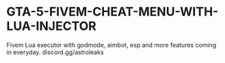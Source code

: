 # GTA-5-FIVEM-CHEAT-MENU-WITH-LUA-INJECTOR
Fivem Lua executor with godmode, aimbot, esp and more features coming in everyday. discord.gg/astroleaks
